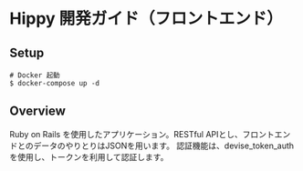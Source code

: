 # Hippy 開発ガイド（フロントエンド）


## Setup

```
# Docker 起動
$ docker-compose up -d 
```

## Overview

Ruby on Rails を使用したアプリケーション。RESTful APIとし、フロントエンドとのデータのやりとりはJSONを用います。
認証機能は、devise_token_auth を使用し、トークンを利用して認証します。
